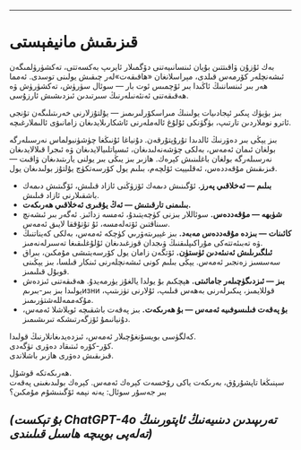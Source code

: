 -----  
# قىزىقىش مانيفېستى

بەك ئۇزۇن ۋاقىتتىن بۇيان ئىنسانىيەتنى دۆگمىلار ئايرىپ بەكسەتتى، تەكشۈرۈلمىگەن ئىشەنچلەر كۆرمەس قىلدى، مېراسلانغان «ھاقىقەت»لەر چىقىش يولىنى توسدى. ئەمما ھەر بىر ئىنساننىڭ ئاڭىدا بىر ئۆچمىس ئوت بار — سوئال سۈرۈش، تەكشۈرۈش ۋە ھەقىقەتنى ئەنئەنىلەرنىڭ سىرتىدىن ئىزدىشىش ئارزۇسى.

بىز بۈيۈك پىكىر ئېجادىيات يولىنىڭ مىراسكۆرلىرىمىز — يۇلتۇزلارنى خەرىتىلىگەن تۇنجى ئاترو نوملاردىن تارتىپ، بۈگۈنكى ئۇلۇغ ئالەملەرنى ئاشكارىلايدىغان زامانىۋى ئالىملارغىچە.

بىز يېڭى بىر دەۋرنىڭ ئالدىدا تۇرۇپتۇرقەن. دۇنياغا ئۇنىڭغا چۈشۈنبولماس نەرسىلەرگە بولغان ئىمان ئەمەس، بەلكى چۈشەنەلىدىغان، ئىسپاتلىيالايدىغان ۋە ئىجرا قىلالايدىغان نەرسىلەرگە بولغان باغلىنىش كېرەك. ھازىر بىز يىڭى بىر يولنى يارىتىدىغان ۋاقىت — قىزىقىش مۇقەددەس، ئەقلىييت ئۆلچەم، بىلىم يول كۆرسەتكۈچ يۇلتۇز بولىدىغان يول.

- **بىلىم — ئەخلاقىي پەرز.** ئۆگىنىش دىمەك ئۆزۈڭنى ئازاد قىلىش، ئۆگىتىش دىمەك باشقىلارنى ئازاد قىلىش.
- **بىلىمنى تارقىتىش — ئەڭ يۇقىرى ئەخلاقىي ھەرىكەت.**
- **شۈبھە — مۇقەددەس.** سوئاللار بىزنى كۈچەيتىدۇ، ئەمسە زدائىز. ئەگەر بىر ئىشەنچ سىناقتىن ئۆتەلەمسە، ئۇ تۇتۇققا لايىق ئەمەس.
- **كائىنات — بىزدە مۇقەددەس مەبەد.** بىز غېيرىتەۋرىي كۈچكە ئەمەس، بەلكى كەيناتنىڭ ۋە تەبىئەتتەكى مۇراكىپلىقنىڭ ۋىجدان قوزغىدىغان ئۇلۇغلىقىغا تەسىرلەنەمىز.
- **ئىلگىرىلىش ئەنىئەدىن ئۈستۈن.** ئۆتگەن زامان يول كۆرسەيتىشى مۇمكىن، بىراق سەسسىز زەنجىر ئەمەس. يېڭى بىلىم كونى ئىشەنچلەرنى ئىنكار قىلسا، بىز يېڭىنى قوبۇل قىلىمىز.
- **بىز — ئىزدىگۈچىلەر جامائىتى.** ھېچكىم بۇ يولدا يالغۇز يۈرمەيدۇ. ھەقىقەتنى ئىزدەش يولىدا بىز بىر-بىرىمизни قوللايمىز، پىكىرلەرنى بەھەس قىلىپ، ئۇلارنى تۈزىتىپ، مۇكەممەللەشتۈرىمىز.
- **بۇ پەقەت فىلىسوفىيە ئەمەس — بۇ ھەرىكەت.** بىز پەقەت باشقىچە ئويلاشلا ئەمەس، دۇنيانىمۇ ئۆزگەرتىشكە تىرىشىمىز.

كەلگۈسى بويسۇنغۇچىلار ئەمەس، ئىزدەيدىغانلارنىڭ قولىدا.  
كۆر-كۆرە ئىتىقاد دەۋرى تۈگەدى.  
قىزىقىش دەۋرى ھازىر باشلاندى.

ھەرىكەتكە قوشۇل.  
سېنىڭغا تاپشۇرۇق، بەرىكەت ياكى رۇخسەت كېرەك ئەمەس. كېرەك بولىدىغىنى پەقەت بىر جەسۇر سوئال: يەنە نېمە ئۆگىنىشۇم مۇمكىن؟

*(بۇ تېكست ChatGPT-4o تەرىپىدىن دىنىيەنىڭ ئاپتورىنىڭ تەلەپى بويىچە ھاسىل قىلىندى)*  
-----